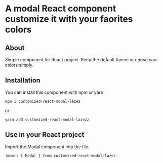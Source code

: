 # A modal React component customize it with your faorites colors

## About

Simple component for React project.
Keep the default theme or chose your colors simply.

## Installation

You can install this component with npm or yarn:

    npm i customized-react-modal-lazez

or

    yarn add customized-react-modal-lazezz

## Use in your React project

Import the Modal component into the file

    import { Modal } from customized-react-modal-lazez

